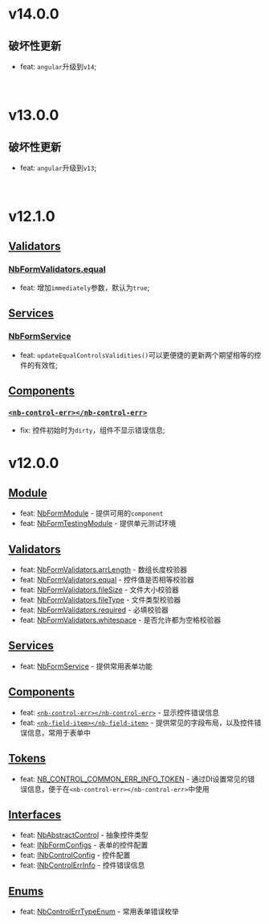 # v14.0.0
## 破坏性更新
- feat: `angular`升级到`v14`;

<br/>

# v13.0.0
## 破坏性更新
- feat: `angular`升级到`v13`;

<br/>

# v12.1.0
## [Validators](https://github.com/bigBear713/nb-form/blob/master/projects/nb-form/README.md#Validators "Validators")
### [NbFormValidators.equal](https://github.com/bigBear713/nb-form/blob/master/projects/nb-form/README.md#nbformvalidatorsequal "NbFormValidators.equal")
- feat: 增加`immediately`参数，默认为`true`; 

## [Services](https://github.com/bigBear713/nb-form/blob/master/projects/nb-form/README.md#Services "Services")
### [NbFormService](https://github.com/bigBear713/nb-form/blob/master/projects/nb-form/README.md#nbformservice "NbFormService")
- feat: `updateEqualControlsValidities()`可以更便捷的更新两个期望相等的控件的有效性;

## [Components](https://github.com/bigBear713/nb-form/blob/master/projects/nb-form/README.md#Components "Components")
### [`<nb-control-err></nb-control-err>`](https://github.com/bigBear713/nb-form/blob/master/projects/nb-form/README.md#nb-control-errnb-control-err "<nb-control-err></nb-control-err>")
- fix: 控件初始时为`dirty`，组件不显示错误信息;

# v12.0.0
## [Module](https://github.com/bigBear713/nb-form/blob/master/projects/nb-form/README.md#Module "Module")
- feat: [NbFormModule](https://github.com/bigBear713/nb-form/blob/master/projects/nb-form/README.md#nbformmodule) - 提供可用的`component`
- feat: [NbFormTestingModule](https://github.com/bigBear713/nb-form/blob/master/projects/nb-form/README.md#nbformtestingmodule) - 提供单元测试环境

## [Validators](https://github.com/bigBear713/nb-form/blob/master/projects/nb-form/README.md#Validators "Validators")
- feat: [NbFormValidators.arrLength](https://github.com/bigBear713/nb-form/blob/master/projects/nb-form/README.md#nbformvalidatorsarrlength) - 数组长度校验器
- feat: [NbFormValidators.equal](https://github.com/bigBear713/nb-form/blob/master/projects/nb-form/README.md#nbformvalidatorsequal) - 控件值是否相等校验器
- feat: [NbFormValidators.fileSize](https://github.com/bigBear713/nb-form/blob/master/projects/nb-form/README.md#nbformvalidatorsfilesize) - 文件大小校验器
- feat: [NbFormValidators.fileType](https://github.com/bigBear713/nb-form/blob/master/projects/nb-form/README.md#nbformvalidatorsfiletype) - 文件类型校验器
- feat: [NbFormValidators.required](https://github.com/bigBear713/nb-form/blob/master/projects/nb-form/README.md#nbformvalidatorsrequired) - 必填校验器
- feat: [NbFormValidators.whitespace](https://github.com/bigBear713/nb-form/blob/master/projects/nb-form/README.md#nbformvalidatorswhitespace) - 是否允许都为空格校验器

## [Services](https://github.com/bigBear713/nb-form/blob/master/projects/nb-form/README.md#Services "Services")
- feat: [NbFormService](https://github.com/bigBear713/nb-form/blob/master/projects/nb-form/README.md#nbformservice "NbFormService") - 提供常用表单功能

## [Components](https://github.com/bigBear713/nb-form/blob/master/projects/nb-form/README.md#Components "Components")
- feat: [`<nb-control-err></nb-control-err>`](https://github.com/bigBear713/nb-form/blob/master/projects/nb-form/README.md#nb-control-errnb-control-err "<nb-control-err></nb-control-err>") - 显示控件错误信息
- feat: [`<nb-field-item></nb-field-item>`](https://github.com/bigBear713/nb-form/blob/master/projects/nb-form/README.md#nb-field-itemnb-field-item) - 提供常见的字段布局，以及控件错误信息，常用于表单中

## [Tokens](https://github.com/bigBear713/nb-form/blob/master/projects/nb-form/README.md#Tokens "Tokens")
- feat: [NB_CONTROL_COMMON_ERR_INFO_TOKEN](https://github.com/bigBear713/nb-form/blob/master/projects/nb-form/README.md#nb_control_common_err_info_token) - 通过DI设置常见的错误信息，便于在`<nb-control-err></nb-control-err>`中使用

## [Interfaces](https://github.com/bigBear713/nb-form/blob/master/projects/nb-form/README.md#Interfaces "Interfaces")
- feat: [NbAbstractControl](https://github.com/bigBear713/nb-form/blob/master/projects/nb-form/README.md#nbabstractcontrol) - 抽象控件类型
- feat: [INbFormConfigs](https://github.com/bigBear713/nb-form/blob/master/projects/nb-form/README.md#inbcontrolconfig) - 表单的控件配置
- feat: [INbControlConfig](https://github.com/bigBear713/nb-form/blob/master/projects/nb-form/README.md#inbcontrolerrinfo) - 控件配置
- feat: [INbControlErrInfo](https://github.com/bigBear713/nb-form/blob/master/projects/nb-form/README.md#inbformconfigs) - 控件错误信息

## [Enums](https://github.com/bigBear713/nb-form/blob/master/projects/nb-form/README.md#Enums "Enums")
- feat: [NbControlErrTypeEnum](https://github.com/bigBear713/nb-form/blob/master/projects/nb-form/README.md#nbcontrolerrtypeenum) - 常用表单错误枚举